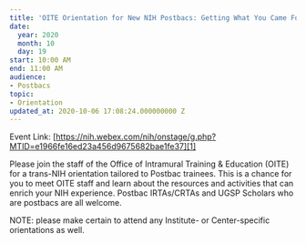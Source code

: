```yaml
---
title: 'OITE Orientation for New NIH Postbacs: Getting What You Came For'
date:
  year: 2020
  month: 10
  day: 19
start: 10:00 AM
end: 11:00 AM
audience:
- Postbacs
topic:
- Orientation
updated_at: 2020-10-06 17:08:24.000000000 Z
---
```

Event
Link: [https://nih.webex.com/nih/onstage/g.php?MTID=e1966fe16ed23a456d9675682bae1fe37][1]

Please join the staff of the Office of Intramural Training &amp;
Education (OITE) for a trans-NIH orientation tailored to Postbac
trainees. This is a chance for you to meet OITE staff and learn about
the resources and activities that can enrich your NIH experience.
Postbac IRTAs/CRTAs and UGSP Scholars who are postbacs are all welcome. 

NOTE: please make certain to attend any Institute- or Center-specific
orientations as well.

 

 



[1]: https://nih.webex.com/nih/onstage/g.php?MTID=e1966fe16ed23a456d9675682bae1fe37
